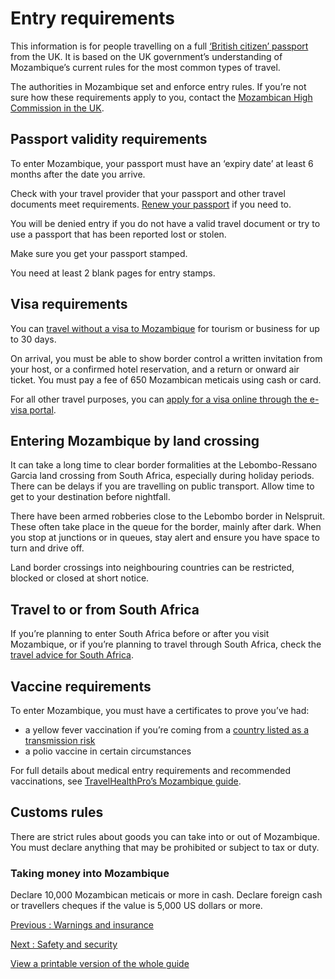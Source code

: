 # Entry requirements

This information is for people travelling on a full [‘British citizen’ passport](https://www.gov.uk/types-of-british-nationality) from the UK. It is based on the UK government’s understanding of Mozambique’s current rules for the most common types of travel.

The authorities in Mozambique set and enforce entry rules. If you’re not sure how these requirements apply to you, contact the [Mozambican High Commission in the UK](https://www.mozambiquehighcommission.org.uk/).

## Passport validity requirements

To enter Mozambique, your passport must have an ‘expiry date’ at least 6 months after the date you arrive.

Check with your travel provider that your passport and other travel documents meet requirements. [Renew your passport](https://www.gov.uk/renew-adult-passport/renew) if you need to.

You will be denied entry if you do not have a valid travel document or try to use a passport that has been reported lost or stolen.

Make sure you get your passport stamped.

You need at least 2 blank pages for entry stamps.

## Visa requirements

You can [travel without a visa to Mozambique](https://www.mozambiquehighcommission.org.uk/visa-section.html) for tourism or business for up to 30 days.

On arrival, you must be able to show border control a written invitation from your host, or a confirmed hotel reservation, and a return or onward air ticket. You must pay a fee of 650 Mozambican meticais using cash or card.

For all other travel purposes, you can [apply for a visa online through the e-visa portal](https://evisa.gov.mz/).

## Entering Mozambique by land crossing

It can take a long time to clear border formalities at the Lebombo-Ressano Garcia land crossing from South Africa, especially during holiday periods. There can be delays if you are travelling on public transport. Allow time to get to your destination before nightfall.

There have been armed robberies close to the Lebombo border in Nelspruit. These often take place in the queue for the border, mainly after dark. When you stop at junctions or in queues, stay alert and ensure you have space to turn and drive off.

Land border crossings into neighbouring countries can be restricted, blocked or closed at short notice.

## Travel to or from South Africa

If you’re planning to enter South Africa before or after you visit Mozambique, or if you’re planning to travel through South Africa, check the [travel advice for South Africa](https://www.gov.uk/foreign-travel-advice/south-africa/entry-requirements).

## Vaccine requirements

To enter Mozambique, you must have a certificates to prove you’ve had:

* a yellow fever vaccination if you’re coming from a [country listed as a transmission risk](https://nathnacyfzone.org.uk/factsheet/65/countries-with-risk-of-yellow-fever-transmission)
* a polio vaccine in certain circumstances

For full details about medical entry requirements and recommended vaccinations, see [TravelHealthPro’s Mozambique guide](https://travelhealthpro.org.uk/country/155/mozambique#Vaccine_Recommendations).

## Customs rules

There are strict rules about goods you can take into or out of Mozambique. You must declare anything that may be prohibited or subject to tax or duty.

### Taking money into Mozambique

Declare 10,000 Mozambican meticais or more in cash. Declare foreign cash or travellers cheques if the value is 5,000 US dollars or more.

[Previous
:
Warnings and insurance](/foreign-travel-advice/mozambique)

[Next
:
Safety and security](/foreign-travel-advice/mozambique/safety-and-security)

[View a printable version of the whole guide](/foreign-travel-advice/mozambique/print)